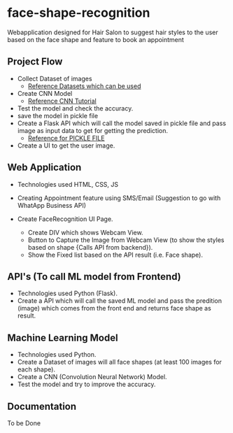 # face-shape-recognition
Webapplication designed for Hair Salon to suggest hair styles to the user based on the face shape and feature to book an appointment



## Project Flow

- Collect Dataset of images
	- [Reference Datasets which can be used ](https://analyticsindiamag.com/10-face-datasets-to-start-facial-recognition-projects/#:~:text=%2010%20Face%20Datasets%20To%20Start%20Facial%20Recognition,by%20Google%20is%20a%20large-scale%20facial...%20More%20?msclkid=6127b717a78b11ec9537f8eaebc622ce)
- Create CNN Model
	- [Reference CNN Tutorial](https://www.tensorflow.org/tutorials/images/cnn?msclkid=f20b94fba78a11ec926ec6e0517dc44d)
- Test the model and check the accuracy.
- save the model in pickle file
- Create a Flask API which will call the model saved in pickle file and pass image as input data to get for getting the prediction.
	- [Reference for PICKLE FILE](https://medium.com/@maziarizadi/pickle-your-model-in-python-2bbe7dba2bbb#:~:text=Python%20has%20provided%20the%20pickle%20library%20which%20makes,into%20your%20python%20code%20with%20load%20%28%29%20function.?msclkid=3388ce68a78b11ec96d93fb44f0eb638)
- Create a UI to get the user image.

## Web Application

- Technologies used HTML, CSS, JS

- Creating Appointment feature using SMS/Email (Suggestion to go with WhatApp Business API)
- Create FaceRecognition UI Page.
    - Create DIV which shows Webcam View.
    - Button to Capture the Image from Webcam View (to show the styles based on shape {Calls API from backend}).
    - Show the Fixed list based on the API result (i.e. Face shape).

## API's (To call ML model from Frontend)

- Technologies used Python (Flask).
- Create a API which will call the saved ML model and pass the predition (image) which comes from the front end and returns face shape as result.

## Machine Learning Model
	
- Technologies used Python.
- Create a Dataset of images will all face shapes (at least 100 images for each shape).
- Create a CNN (Convolution Neural Network) Model.
- Test the model and try to improve the accuracy.

## Documentation

To be Done